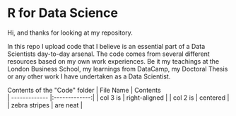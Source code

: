# R for Data Science

Hi, and thanks for looking at my repository.

In this repo I upload code that I believe is an essential part of a Data Scientists day-to-day arsenal. The code comes from several different resources based on my own work experiences. Be it my teachings at the London Business School, my learnings from DataCamp, my Doctoral Thesis or any other work I have undertaken as a Data Scientist.


Contents of the "Code" folder
| File Name     | Contents         
| ------------- |:-------------:|
| col 3 is      | right-aligned | 
| col 2 is      | centered      |   
| zebra stripes | are neat      |  
